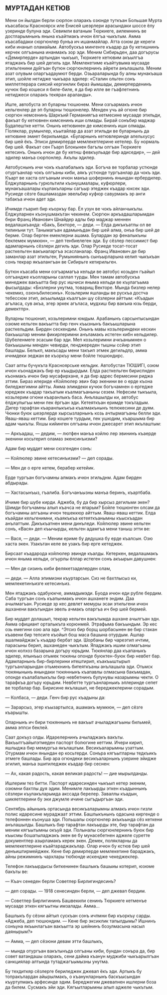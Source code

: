 ## МУРТАДАН КЕТЮВ

Мени он йылдан берли сюрпон оларакъ озюнде туткъан Большая Мурта къасабасы Красноярск иле Енисей шеэрлери арасындаки шоссе ёлу узеринде булуна эди.
Севимли ватаным Тюркиеге, аилемнинъ ве достларымнынъ янына къайтмакъ ичюн ёлгъа чыкътым.
Амма къасабадаки сюргюнлер бунъа ич ишанмайлар.
Атта озюм де кереги киби инанып оламайым.
Автобускъа мингенге къадар да бу кетишнинъ керчек олгъанына инанмакъ зор эди.
Меним Сибирьден, даа догърусы «Демирперде» артындан чыкъып, Тюркиеге кетювим акъылгъа ятаджакъ бир шей дегиль эди.
Мемлекетиме къайтувыма мусааде этильгенини дуйгъан бутюн сюргюнлернинъ айрети анълашыла.
Меним азат олувым оларгъадаумют берди.
Озьараларында бу алны мунакъаша этип, шойле нетидже чыкъара эдилер: «Сталин ольген сонъ миллетлерара сиясий кергинлик бираз йымшады, демирперденинъ кучюк бир кошеси я биле-биле, я да бир илле ве гъафлетнинъ нетиджеси оларакъ текяран араланды».

Иште, автобуста эп буларны тюшюнем.
Мени озгьармакъ ичюн кельгенлер де эп буларны тюшюнелер.
Менден учь ай огюне бир сюргюн немсенинъ Шаркъий Германиягъа кетмесине мусааде этильди, факъат бу кетювнен кимсенинъ иши олмады.
Бирай сонъбир маджар Будапештке кетти.
Онынъ кетювинен де кимсенинъ иши олмады.
ГІоляклар, румынлер, къытайлар да азат этильди ве буларнынъ да кетювине эмиет берильмеди.
«Буларнынъ кетювлеринде алельхусус бир шей ёкъ.
Эписи демирперде мемлекетлерине кетелер.
Бу нормаль бир шей.
Факъат сен Гъарп Блокынен багълы олгъан Тюркиеге кетесинъ.
Онынъ ичюн де бу кетнш февкъульаде бир адиседир», — дей эдилер манъа сюрпонлер.
Акълы эдилер.

Автобуснынъ ичи чокъ къалабалыкъ эди.
Богъча ве торбалар устюнде отургъанлар чокъ олгъаны киби, аякъ устюнде тургъанлар да чокъ эди.
Къарт ве хаста олгъаным ичюн манъа шофернинъ янындан ербердилер.
Ёлджуларнынъ гурюльтили къонушмалары, куфюрлери, мунакъашалары къулакъларны сагъыр этеджек къадар юксек эди.
Русиеде сёзге башламаздан эвельбир куфюр савурмакъ эр анги табакъа ичюн адет эди.

Ичимде гъарип бир къоркъу бар.
Ёл узун ве чокъ айланчыкълы.
Ёлджуларнен къонушмакътан чекинем.
Сюргюн аркъадашларымдан бнри Франц Иванович Шнайдер адлы бир маджар меннен ведалашкъанда: «Бакъ, Бекторе, — деди. — Ёлда дикъкъатлы ол ве тилинъни тут.
Танымагъан адамынъдан бир шей алма, онъа бир шей де берме.
Олар берген емеклерни ашама.
Булардан эр феналыкъны беклемек мумкюн», — деп тенбиелеген эди.
Бу сёзлер пессимист бир адамларнынъ сёзлери дегиль эди.
Олар Русиеде тосат-тосат расткельген вакъиаларгъа эсасланалар.
Франц Иванович де бир заманлар азат этильген, Румыниянынъ сынъырларына келип чыкъкъан сонъ текрар якъалангъан ве Сибирьге кетирильген.

Бутюн къасаба мени озгъармагъа кельди ве автобус козьден гъайып олгъандже къолларыны саллап турды.
Мен тамам автобускъа минеджек вакъытта бир рус ишчиси яныма кельди ве къулагъыма фысылдады: «Бнзлерни унутма, товарищ Векторе.
Мында бизлер нелер чекемиз, озюнъбилесинъ».
Козьлерим яшланды ве рускъа достча тебессюм этип, акъылымда къалгъан шу сёзлерни айттым: «Къадын агъласа, сув акъа, эгер эркек агъласа, мудхиш бир вакъиа юзь берди, демектпр».

Вуларны тюшюнип, козьлеримни юмдым.
Арабанынъ сарсынтысындан озюме кельген вакъытта бир генч къызнынъ бакъышларына расткельдим.
Бирден сескендим.
Онынъ мавы козьлериндеки кескин бакъышлар меним фикирлеримни анъламакъ истеген кибн кельдилер.
Шубеленмеге эсасым бар эди.
Меп козьлеримни ачкъанымнен о бакъышыны менден чевирди, пенджереден тышны ссйир этип башлады.
Белькп, макъсады мени такъип этмек дегильдпр, амма ичнмдеки эеджан ве къоркъу мени бойле тюшюндирс.

Саат алты бучукъта Красноярське кельдик.
Автобустан ТЮШИГІ, озюм ичюн къонаджакъ бир ер къыдырдым.
Ёлда расткельген бириспнден къонмакъ ичюн бир мусафирхане, я да бир адрес бермесини риджа зттим.
Бираз илериде «Койлюлер эви» бар экенини ве о ерде къона биледжегимни айтты.
Амма элимдеки кучюк богъчамнен о ергедже юреджек къадар такъатым къалмагъаныны сезем.
Нефесим тыкъыла, козьлерим огюни къаранлыкъ баса.
Анълашылды ки, автобус ёлджулыгъы мени пек ёргъан эди.
Кетеяткъан еримде токътадым.
Дигер тарафтан къаранлыкъкъа къалмакънынъ телюкесини де дуям.
Чюнки буюк шеэрлерде хырсызларнынъ козь ачтырмагъаны белли эди.
Яваш-яваш кеттим.
Бир кошеге турдым, пек ушюдим, къаршыма бир адам чыкъты.
Яхшы кийинген олгъаны ичюн джесарет этип якълаштым:

— Аркъадаш, — дедим, — лютфен манъа койлю лер эвининъ къаерде экенини косьтерип оламаз экенсинъизми?

Адам бир муддет мени сюзгенден сонъ:

— Койлюлер эвине кетесинъизми? — деп сорады.

— Мен де о ерге кетем, берабер кетейик.

Ерде тургъан богъчамны алмакъ ичюн эгильднм.
Адам бирден абдырады.

— Хастасынъыз, гъалиба.
Богъчанъызны манъа беринъ, къартбаба.

Ичиме бир шубе кирди.
Аджеба, бу да бир хырсыз дегильми экен?
Шимди богъчамны алып къачса не япарым?
Бойле тюшюнген олсам да богъчамны алгъаны ичюн тешеккюр айттым.
Яваш-яваш кеттик.
Елда къайдаи кельгенимни, къаякъкъа кетеяткъанымны къыскъадан анълаттым.
Дикъкъатнен мени динъледи.
Койлюлер эвине кельген сонъ, «Вася» деп къычырды, кельген адамгъа мени таныш этти ве:

— Вася, — деди. — Меним ериме бу дедушка бу ерде къалсын.
Озю хаста экен.
Узакътан келе ве узакъ бир ерге кетеджек.

Бирсаат къадарода койлюлер эвинде къалды.
Кетеркен, ведалашмакъ ичюн яныма кельди, огъурлы ёллар истеген сонъ акъырын давушнен:

— Мен де сизинъ киби фелякетзаделерден олам,

— деди. — Алла эпимизни къуртарсын.
Сиз не бахтлысыз ки, мемлекетинъизге кетесинъиз.

Мен ятаджакъ одабуюкче, аммадымэди.
Буода ичюн еди рубле бердим.
Саба тургъан сонъ къапынмакъ ичюн ашханеге эндим.
Даа ачылмагъан.
Русиеде зр кес девлет мемуры эсаи этильгени ичюн ашханени вакътындан эвель ачмакъ оларгъа ич бнр шей бермей.

Бир муддет долашып, текрар кельген вакътымда ашхане ачылгъан эдн.
Амма официант орталыкъта корюнмей.
Этрафыма бакъындым.
Эр кес озь емегини озю ала эди. ^Этсиз бир борщ шорбасынен ве бир стакан къавени бир тепсиге къойып бош маса башына отурдым.
Ашлар ашалмайджак'ь къадар бербат эди.
Шорбаны бир чареэтип ичтим, парасыны берип, ашханеден чыкътым.
Япаджакъ ишим олмагъаны ичюн колхоз базарына догъру юрьдим.
Тюкянлар даа къапаныкъ эдилер, ялынъыз отьмек тюкяны опонде буюктен-буюк бир невбет бар.
Адамларнынъ бир-бирлерини итештирип, къакъыштырып тургъанларындан отьмекнинъ битеяткъаны анълашыла эди.
Отьмск тюкянынынъ янындаки тюкяннынъ къапавлы олмасына бакъмадан, опонде къалабалыкълы бир невбетнинъ булунувы назарымны чекти.
О тарафкъа догъру юрьдим.
Невбетте тургъанларныиъ эллеринде сепет ве торбалар бар.
Бирисине якълашып, не береджеклерини сорадым.

— Колбаса, — деди.
Генч бир рус къадыны да:

— Зарарсыз, эгер къызартылса, ашамакъ мумкюн, — деп сёзге къарышты.

Оларнынъ ич бири тюкяннынъ не вакъыт ачыладжагъыны бильмей, амма эппси беклей.

Саат докъуз олды.
Идарелернинъ ачыладжакъ вакъты.
Вакъытгъайыпэтмеден паспорт болюгине кеттим.
Ичери кирип, яшлыджа бир мемургъа якълаштым.
Весикъаларымны узаттым.
Отурмам ичюн янындан ер косьтерди.
Сонъра кягъытларны тедкъикъ этмеге башлады.
Бир ара огюндеки весикъаларнынъ узерине эйидже эгилип, манъа эшитиледжек къадар бир сеснен:

— Ах, какая радость, какая великая радость! — дие мырылданды.

Ишлерим тез битти.
Паспорт идаресинден чыкъып кетер экеним, озюмни бахтлы дуя эдим.
Менимле лакъырды эткен къадыннынъ сёзлери къулакъларымда акссада берелер.
Заваллы къадын, шикяетлерини бу эки джумле ичине сыгъдыргъан эди.

Сентябрь айынынъ ортасында весикъаларымны алмакъ ичюн гизли полис идаресине мураджаат эттим.
Башлыкънынъ одасына киргенде о телефоннен къонуша эди.
Польшалы сюргюнлер акъкъында сёз кеткени анълашылды.
Башлыкъ бир тарафтан лакъырды эте, бир тарафтан да меним кягъытымны окъуй эди.
Полыналы сюргюнлернинъ буюк бир къысмы бошатыладжакъ экен ве бу мунасебетнен аджеле суретте документлер азырламакъ керек экен.
Демек, полякларны да мемлекетлерине къайтараджакълар.
Олар ичюн бу кстюв бир шей денъиштирмейджек.
Кене бир демирперде мемлекетине бараджакъ, айны режимнинъ чархлары тюбюнде искендже чекеджеклер.

Телефон лакъырдысы биткенинен башлыкъ башыиы котерип, юзюме бакъты ве:

— Къач сенеден берли Советлер Бирлигиндесинъ?

— деп сорады. — 1918 сенесинден берли, — деп джевап бердим.

— Советлер Бирлигининъ Башвекили сенинъ Тюркиеге кетменъе мусааде эткен кягъытны имзалады.
Амма...

Башлыкъ бу сёзни айтып сускъан сонъ ичпмни бир къоркъу сарды.
«Аджеба, деп тюшюндим. — Кене бир эксиклик тапылдымы?
Ишнинъ сонъуна якъынлагъан вакъытта эр шейнинъ бозулмасына насыл даянырым?»

— Амма, — деп сёзюни девам этти башлыкъ,

— мында отургъан вакътынъда олгъаны киби, бундан сонъра да, бир совет ватандашы оларакъ, сени дайма къанун муджиби чыкъарылгъан санкциялар алтында тутаджагъымызны унутма.

Бу техдиткяр сёзлерге бериледжек джевап ёкъ эди.
Артыкъ бу топракълардан айырылмакъ, о къанунларнынъ баскъысындан къуртулмакъ арфесинде эдим.
Береджегим джевапнен ишлерни боза да билем.
Сусмакъ эйи эди.
Кягъытларымны алып аджеле чыкътым.
